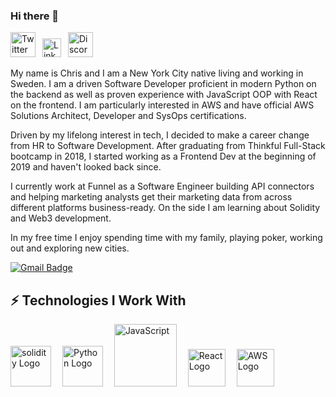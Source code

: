 ### Hi there 👋

<a href="https://twitter.com/MadridChris"><img src="https://cdn.worldvectorlogo.com/logos/twitter-6.svg" title="Twitter" alt="Twitter Account" width="40"/></a> 
&ensp;<a href="https://www.linkedin.com/in/chris-v-464ba920/"><img src="https://cdn.worldvectorlogo.com/logos/linkedin-icon-2.svg" title="Linkedin" alt="Linkedin Account" width="30"/></a> 
&ensp;<a href="https://discord.com/channels/883478451850473483/883488806270025809"><img src="https://cdn.worldvectorlogo.com/logos/discord-6.svg" title="YouTube" alt="Discord" width="40"/></a>



My name is Chris and I am a New York City native living and working in Sweden.  I am a driven Software Developer proficient in modern Python on the backend as well as proven experience with JavaScript OOP with React on the frontend.  I am particularly interested in AWS and have official AWS Solutions Architect, Developer and SysOps certifications.

Driven by my lifelong interest in tech, I decided to make a career change from HR to Software Development.  After graduating from Thinkful Full-Stack bootcamp in 2018, I started working as a Frontend Dev at the beginning of 2019 and haven't looked back since.

I currently work at Funnel as a Software Engineer building API connectors and helping marketing analysts get their marketing data from across different platforms business-ready.  On the side I am learning about Solidity and Web3 development.  

In my free time I enjoy spending time with my family, playing poker, working out and exploring new cities.

[![Gmail Badge](https://img.shields.io/badge/-chrisbvalle@gmail.com-c14438?style=flat-square&logo=Gmail&logoColor=white&link=mailto:chrisbvalle@gmail.com)](mailto:chrisbvalle@gmail.com)



## ⚡ Technologies I Work With

<img src="https://cdn.worldvectorlogo.com/logos/solidity.svg" title="solidity" alt="solidity Logo" width="65"/>&emsp;
<img src="https://cdn.worldvectorlogo.com/logo/python-5.svg" title="Python" alt="Python Logo" width="65"/>&emsp;
<img src="https://cdn.worldvectorlogo.com/logo/javascript-1.svg" title="JavaScript" alt="JavaScript" width="100"/>&emsp;
<img src="https://cdn.worldvectorlogo.com/logo/react-2.svg" title="React Logo" alt="React Logo" width="60"/>&emsp;
<img src="https://worldvectorlogo.com/logo/aws-2.svg" title="AWS Logo" alt="AWS Logo" width="60"/>&emsp;

